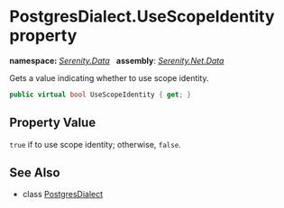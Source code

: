 # PostgresDialect.UseScopeIdentity property
**namespace:** *[Serenity.Data](../../README.md#serenity.data-namespace)*   **assembly**: *[Serenity.Net.Data](../../README.md)*

Gets a value indicating whether to use scope identity.

```csharp
public virtual bool UseScopeIdentity { get; }
```

## Property Value

`true` if to use scope identity; otherwise, `false`.

## See Also

* class [PostgresDialect](../PostgresDialect.md)